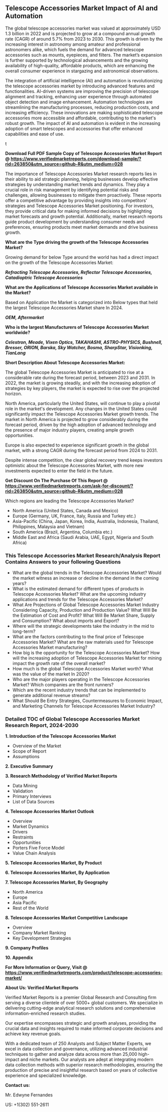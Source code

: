 <h2>Telescope Accessories Market Impact of AI and Automation</h2><p>The global telescope accessories market was valued at approximately USD 1.3 billion in 2022 and is projected to grow at a compound annual growth rate (CAGR) of around 5.7% from 2023 to 2030. This growth is driven by the increasing interest in astronomy among amateur and professional astronomers alike, which fuels the demand for advanced telescope accessories such as mounts, eyepieces, and filters. The market’s expansion is further supported by technological advancements and the growing availability of high-quality, affordable products, which are enhancing the overall consumer experience in stargazing and astronomical observations.</p><p>The integration of artificial intelligence (AI) and automation is revolutionizing the telescope accessories market by introducing advanced features and functionalities. AI-driven systems are improving the precision of telescope alignment and tracking, enhancing user experience through automated object detection and image enhancement. Automation technologies are streamlining the manufacturing processes, reducing production costs, and increasing efficiency. These innovations are making sophisticated telescope accessories more accessible and affordable, contributing to the market's robust growth. The impact of AI and automation is evident in the increasing adoption of smart telescopes and accessories that offer enhanced capabilities and ease of use.</p>t</p><p id="" class=""><strong>Download Full PDF Sample Copy of Telescope Accessories Market Report @ <a href="https://www.verifiedmarketreports.com/download-sample/?rid=263850&utm_source=github-R&utm_medium=028" target="_blank">https://www.verifiedmarketreports.com/download-sample/?rid=263850&utm_source=github-R&utm_medium=028</a></strong></p><p>The importance of&nbsp;Telescope Accessories Market research reports lies in their ability to aid strategic planning, helping businesses develop effective strategies by understanding market trends and dynamics. They play a crucial role in risk management by identifying potential risks and challenges, allowing businesses to mitigate them proactively. These reports offer a competitive advantage by providing insights into competitors' strategies and Telescope Accessories Market positioning. For investors, they provide critical data for making informed decisions by highlighting market forecasts and growth potential. Additionally, market research reports guide product development by understanding consumer needs and preferences, ensuring products meet market demands and drive business growth.</p><p><strong>What are the&nbsp;Type driving the growth of the Telescope Accessories Market?</strong></p><p id="" class="">Growing demand for below Type around the world has had a direct impact on the growth of the Telescope Accessories Market:</p><em><strong>Refracting Telescope Accessories, Reflector Telescope Accessories, Catadioptric Telescope Accessories</strong></em></p><strong>What are the&nbsp;Applications&nbsp;of Telescope Accessories Market available in the Market?</strong></p><p id="" class="">Based on Application the Market is categorized into Below types that held the largest Telescope Accessories Market share In 2024.</p><em><strong>OEM, Aftermarket</strong></em></p><strong>Who is the largest Manufacturers of Telescope Accessories Market worldwide?</strong></p><p><em><strong>Celestron, Meade, Vixen Optics, TAKAHASHI, ASTRO-PHYSICS, Bushnell, Bresser, ORION, Barska, Sky Watcher, Bosma, SharpStar, Visionking, TianLang</strong></em></p><p id="" class=""><strong>Short Description About Telescope Accessories Market:</strong></p><p>The global Telescope Accessories Market is anticipated to rise at a considerable rate during the forecast period, between 2023 and 2031. In 2022, the market is growing steadily, and with the increasing adoption of strategies by key players, the market is expected to rise over the projected horizon.</p><p>North America, particularly the United States, will continue to play a pivotal role in the market's development. Any changes in the United States could significantly impact the Telescope Accessories Market growth trends. The market in North America is projected to grow considerably during the forecast period, driven by the high adoption of advanced technology and the presence of major industry players, creating ample growth opportunities.</p><p>Europe is also expected to experience significant growth in the global market, with a strong CAGR during the forecast period from 2024 to 2031.</p><p>Despite intense competition, the clear global recovery trend keeps investors optimistic about the Telescope Accessories Market, with more new investments expected to enter the field in the future.</p><p id="" class=""><strong>Get Discount On The Purchase Of This Report @ <a href="https://www.verifiedmarketreports.com/ask-for-discount/?rid=263850&utm_source=github-R&utm_medium=028" target="_blank">https://www.verifiedmarketreports.com/ask-for-discount/?rid=263850&utm_source=github-R&utm_medium=028</a></strong></p>Which regions are leading the Telescope Accessories Market?</p><ul><li>North America (United States, Canada and Mexico)</li><li>Europe (Germany, UK, France, Italy, Russia and Turkey etc.)</li><li>Asia-Pacific (China, Japan, Korea, India, Australia, Indonesia, Thailand, Philippines, Malaysia and Vietnam)</li><li>South America (Brazil, Argentina, Columbia etc.)</li><li>Middle East and Africa (Saudi Arabia, UAE, Egypt, Nigeria and South Africa)</li></ul><h3 id="" class="">This Telescope Accessories Market Research/Analysis Report Contains Answers to your following Questions</h3><ul><li>What are the global trends in the Telescope Accessories Market? Would the market witness an increase or decline in the demand in the coming years?</li><li>What is the estimated demand for different types of products in Telescope Accessories Market? What are the upcoming industry applications and trends for the Telescope Accessories Market?</li><li>What Are Projections of Global Telescope Accessories Market Industry Considering Capacity, Production and Production Value? What Will Be the Estimation of Cost and Profit? What Will Be Market Share, Supply and Consumption? What about imports and Export?</li><li>Where will the strategic developments take the industry in the mid to long-term?</li><li>What are the factors contributing to the final price of Telescope Accessories Market? What are the raw materials used for Telescope Accessories Market manufacturing?</li><li>How big is the opportunity for the Telescope Accessories Market? How will the increasing adoption of Telescope Accessories Market for mining impact the growth rate of the overall market?</li><li>How much is the global Telescope Accessories Market worth? What was the value of the market In 2020?</li><li>Who are the major players operating in the Telescope Accessories Market? Which companies are the front runners?</li><li>Which are the recent industry trends that can be implemented to generate additional revenue streams?</li><li>What Should Be Entry Strategies, Countermeasures to Economic Impact, and Marketing Channels for Telescope Accessories Market Industry?</li></ul><h3 id="" class="">Detailed TOC of Global Telescope Accessories Market Research Report, 2024-2030</h3><p id="" class=""><strong>1. Introduction of the Telescope Accessories Market</strong></p><ul><li>Overview of the Market</li><li>Scope of Report</li><li>Assumptions</li></ul><p id="" class=""><strong>2. Executive Summary</strong></p><p id="" class=""><strong>3. Research Methodology of Verified Market Reports</strong></p><ul><li>Data Mining</li><li>Validation</li><li>Primary Interviews</li><li>List of Data Sources</li></ul><p id="" class=""><strong>4. Telescope Accessories Market Outlook</strong></p><ul><li>Overview</li><li>Market Dynamics</li><li>Drivers</li><li>Restraints</li><li>Opportunities</li><li>Porters Five Force Model</li><li>Value Chain Analysis</li></ul><p id="" class=""><strong>5. Telescope Accessories Market, By Product</strong></p><p id="" class=""><strong>6. Telescope Accessories Market, By Application</strong></p><p id="" class=""><strong>7. Telescope Accessories Market, By Geography</strong></p><ul><li>North America</li><li>Europe</li><li>Asia Pacific</li><li>Rest of the World</li></ul><p id="" class=""><strong>8. Telescope Accessories Market Competitive Landscape</strong></p><ul><li>Overview</li><li>Company Market Ranking</li><li>Key Development Strategies</li></ul><p id="" class=""><strong>9. Company Profiles</strong></p><p id="" class=""><strong>10. Appendix</strong></p><p id="" class=""><strong>For More Information or Query, Visit @ <a href="https://www.verifiedmarketreports.com/product/telescope-accessories-market/" target="_blank">https://www.verifiedmarketreports.com/product/telescope-accessories-market/</a></strong></p><p id="" class=""><strong>About Us: Verified Market Reports</strong></p><p id="" class="">Verified Market Reports is a premier Global Research and Consulting firm serving a diverse clientele of over 5000+ global customers. We specialize in delivering cutting-edge analytical research solutions and comprehensive information-enriched research studies.</p><p id="" class="">Our expertise encompasses strategic and growth analyses, providing the crucial data and insights required to make informed corporate decisions and achieve key revenue goals.</p><p id="" class="">With a dedicated team of 250 Analysts and Subject Matter Experts, we excel in data collection and governance, utilizing advanced industrial techniques to gather and analyze data across more than 25,000 high-impact and niche markets. Our analysts are adept at integrating modern data collection methods with superior research methodologies, ensuring the production of precise and insightful research based on years of collective experience and specialized knowledge.</p><p id="" class=""><strong>Contact us:</strong></p><p id="" class="">Mr. Edwyne Fernandes</p><p id="" class="">US: +1(302) 551-2611</p>